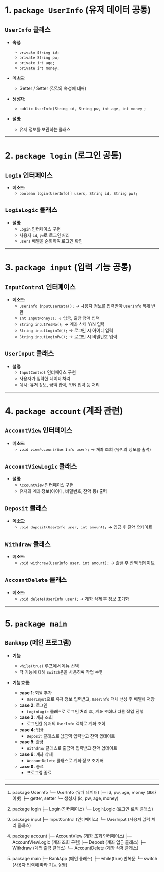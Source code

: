 # 1. `package UserInfo` (유저 데이터 공통)

## `UserInfo` 클래스

- **속성**:
  - `private String id;`
  - `private String pw;`
  - `private int age;`
  - `private int money;`
  
- **메소드**:
  - Getter / Setter (각각의 속성에 대해)
  
- **생성자**:
  - `public UserInfo(String id, String pw, int age, int money);`
  
- **설명**:
  - 유저 정보를 보관하는 클래스

---

# 2. `package login` (로그인 공통)

## `Login` 인터페이스

- **메소드**:
  - `boolean login(UserInfo[] users, String id, String pw);`
  
## `LoginLogic` 클래스

- **설명**:
  - `Login` 인터페이스 구현
  - 사용자 `id`, `pw`로 로그인 처리
  - `users` 배열을 순회하여 로그인 확인

---

# 3. `package input` (입력 기능 공통)

## `InputControl` 인터페이스

- **메소드**:
  - `UserInfo inputUserData();` → 사용자 정보를 입력받아 `UserInfo` 객체 반환
  - `int inputMoney();` → 입금, 출금 금액 입력
  - `String inputYesNo();` → 계좌 삭제 Y/N 입력
  - `String inputLoginId();` → 로그인 시 아이디 입력
  - `String inputLoginPw();` → 로그인 시 비밀번호 입력

## `UserInput` 클래스

- **설명**:
  - `InputControl` 인터페이스 구현
  - 사용자가 입력한 데이터 처리
  - 예시: 유저 정보, 금액 입력, Y/N 입력 등 처리

---

# 4. `package account` (계좌 관련)

## `AccountView` 인터페이스

- **메소드**:
  - `void viewAccount(UserInfo user);` → 계좌 조회 (유저의 정보를 출력)

## `AccountViewLogic` 클래스

- **설명**:
  - `AccountView` 인터페이스 구현
  - 유저의 계좌 정보(아이디, 비밀번호, 잔액 등) 출력

## `Deposit` 클래스

- **메소드**:
  - `void deposit(UserInfo user, int amount);` → 입금 후 잔액 업데이트

## `Withdraw` 클래스

- **메소드**:
  - `void withdraw(UserInfo user, int amount);` → 출금 후 잔액 업데이트

## `AccountDelete` 클래스

- **메소드**:
  - `void delete(UserInfo user);` → 계좌 삭제 후 정보 초기화

---

# 5. `package main`

## `BankApp` (메인 프로그램)

- **기능**:
  - `while(true)` 루프에서 메뉴 선택
  - 각 기능에 대해 `switch`문을 사용하여 작업 수행

- **기능 흐름**:
  - **case 1**: 회원 추가
    - `UserInput`으로 유저 정보 입력받고, `UserInfo` 객체 생성 후 배열에 저장
  - **case 2**: 로그인
    - `LoginLogic` 클래스로 로그인 처리 후, 계좌 조회나 다른 작업 진행
  - **case 3**: 계좌 조회
    - 로그인한 유저의 `UserInfo` 객체로 계좌 조회
  - **case 4**: 입금
    - `Deposit` 클래스로 입금액 입력받고 잔액 업데이트
  - **case 5**: 출금
    - `Withdraw` 클래스로 출금액 입력받고 잔액 업데이트
  - **case 6**: 계좌 삭제
    - `AccountDelete` 클래스로 계좌 정보 초기화
  - **case 9**: 종료
    - 프로그램 종료

---
---
1. package UserInfo
   └─ UserInfo (유저 데이터)
       ├─ id, pw, age, money (프라이빗)
       ├─ getter, setter
       └─ 생성자 (id, pw, age, money)

2. package login
   ├─ Login (인터페이스)
   └─ LoginLogic (로그인 로직 클래스)

3. package input
   ├─ InputControl (인터페이스)
   └─ UserInput (사용자 입력 처리 클래스)

4. package account
   ├─ AccountView (계좌 조회 인터페이스)
   ├─ AccountViewLogic (계좌 조회 구현)
   ├─ Deposit (계좌 입금 클래스)
   ├─ Withdraw (계좌 출금 클래스)
   └─ AccountDelete (계좌 삭제 클래스)

5. package main
   ├─ BankApp (메인 클래스)
       ├─ while(true) 반복문
       └─ switch (사용자 입력에 따라 기능 실행)


